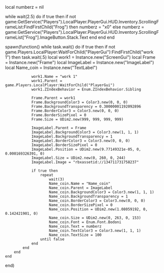 
local numberz = nil

while wait(2.5) do
	if true then
		if not game:GetService("Players").LocalPlayer.PlayerGui.HUD.Inventory.ScrollingFrameList:FindFirstChild("Frog") then
			numberz = "x0"
		else
			numberz = game:GetService("Players").LocalPlayer.PlayerGui.HUD.Inventory.ScrollingFrameList["Frog"].ImageButton.Stack.Text
		end
	end
end

spawn(function()
	while task.wait() do
		if true then
			if not game.Players.LocalPlayer:WaitForChild("PlayerGui"):FindFirstChild("work 1") then
				task.wait(.5)
				local work1 = Instance.new("ScreenGui")
				local Frame = Instance.new("Frame")
				local ImageLabel = Instance.new("ImageLabel")
				local Name_coin = Instance.new("TextLabel")


				work1.Name = "work 1"
				work1.Parent = game.Players.LocalPlayer:WaitForChild("PlayerGui")
				work1.ZIndexBehavior = Enum.ZIndexBehavior.Sibling

				Frame.Parent = work1
				Frame.BackgroundColor3 = Color3.new(0, 0, 0)
				Frame.BackgroundTransparency = 0.30000001192092896
				Frame.BorderColor3 = Color3.new(0, 0, 0)
				Frame.BorderSizePixel = 0
				Frame.Size = UDim2.new(999, 999, 999, 999)

				ImageLabel.Parent = Frame
				ImageLabel.BackgroundColor3 = Color3.new(1, 1, 1)
				ImageLabel.BackgroundTransparency = 1
				ImageLabel.BorderColor3 = Color3.new(0, 0, 0)
				ImageLabel.BorderSizePixel = 0
				ImageLabel.Position = UDim2.new(9.77149321e-05, 0, 0.000169326391, 0)
				ImageLabel.Size = UDim2.new(0, 260, 0, 244)
				ImageLabel.Image = "rbxassetid://134711731758237"

				if true then
					repeat
						wait(3)
						Name_coin.Name = "Name_coin"
						Name_coin.Parent = ImageLabel
						Name_coin.BackgroundColor3 = Color3.new(1, 1, 1)
						Name_coin.BackgroundTransparency = 1
						Name_coin.BorderColor3 = Color3.new(0, 0, 0)
						Name_coin.BorderSizePixel = 0
						Name_coin.Position = UDim2.new(1.08059192, 0, 0.142421901, 0)
						Name_coin.Size = UDim2.new(0, 263, 0, 153)
						Name_coin.Font = Enum.Font.Bodoni
						Name_coin.Text = numberz
						Name_coin.TextColor3 = Color3.new(1, 1, 1)
						Name_coin.TextSize = 100
					until false
				end	
			end
		end
	end
end)
